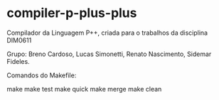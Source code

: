 # compiler-p-plus-plus
Compilador da Linguagem P++, criada para o trabalhos da disciplina DIM0611

Grupo:
Breno Cardoso,
Lucas Simonetti,
Renato Nascimento,
Sidemar Fideles.

Comandos do Makefile:

make
make test
make quick
make merge
make clean
